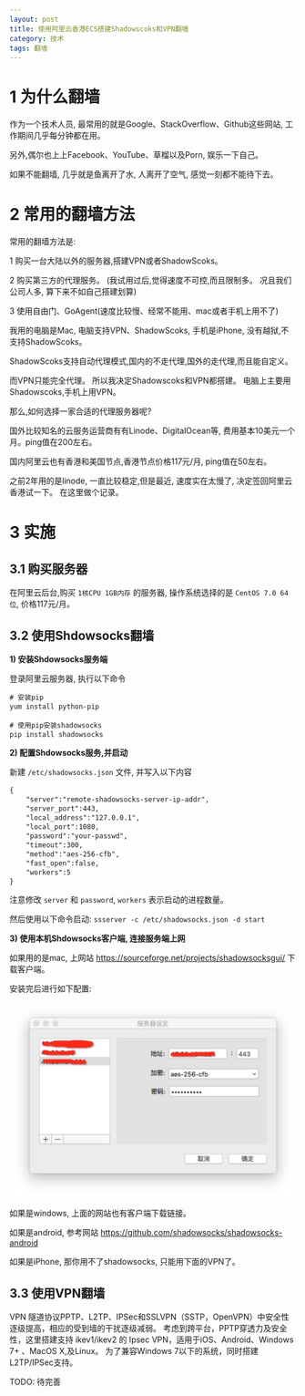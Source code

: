 ```yaml
---
layout: post
title: 使用阿里云香港ECS搭建Shadowscoks和VPN翻墙
category: 技术
tags: 翻墙
---
```


# 1 为什么翻墙
作为一个技术人员, 最常用的就是Google、StackOverflow、Github这些网站, 工作期间几乎每分钟都在用。

另外,偶尔也上上Facebook、YouTube、草榴以及Porn, 娱乐一下自己。

如果不能翻墙, 几乎就是鱼离开了水, 人离开了空气, 感觉一刻都不能待下去。

# 2 常用的翻墙方法
常用的翻墙方法是:

1 购买一台大陆以外的服务器,搭建VPN或者ShadowScoks。

2 购买第三方的代理服务。 (我试用过后,觉得速度不可控,而且限制多。 况且我们公司人多, 算下来不如自己搭建划算)

3 使用自由门、GoAgent(速度比较慢、经常不能用、mac或者手机上用不了)

我用的电脑是Mac, 电脑支持VPN、ShadowScoks, 手机是iPhone, 没有越狱,不支持ShadowScoks。

ShadowScoks支持自动代理模式,国内的不走代理,国外的走代理,而且能自定义。

而VPN只能完全代理。 所以我决定Shadowscoks和VPN都搭建。 电脑上主要用Shadowscoks,手机上用VPN。

那么,如何选择一家合适的代理服务器呢?

国外比较知名的云服务运营商有有Linode、DigitalOcean等, 费用基本10美元一个月。ping值在200左右。

国内阿里云也有香港和美国节点,香港节点价格117元/月, ping值在50左右。 

之前2年用的是linode, 一直比较稳定,但是最近, 速度实在太慢了, 决定签回阿里云香港试一下。 在这里做个记录。


# 3 实施

## 3.1 购买服务器

在阿里云后台,购买 `1核CPU 1GB内存` 的服务器, 操作系统选择的是 `CentOS 7.0 64位`, 价格117元/月。

## 3.2 使用Shdowsocks翻墙

**1) 安装Shdowsocks服务端**

登录阿里云服务器, 执行以下命令

```
# 安装pip
yum install python-pip

# 使用pip安装shadowsocks
pip install shadowsocks
```

**2) 配置Shdowsocks服务,并启动**

新建 `/etc/shadowsocks.json` 文件, 并写入以下内容

```
{
	"server":"remote-shadowsocks-server-ip-addr",
	"server_port":443,
	"local_address":"127.0.0.1",
	"local_port":1080,
	"password":"your-passwd",
	"timeout":300,
	"method":"aes-256-cfb",
	"fast_open":false,
	"workers":5
}
```
注意修改 `server` 和 `password`, `workers` 表示启动的进程数量。

然后使用以下命令启动: `ssserver -c /etc/shadowsocks.json -d start`

**3) 使用本机Shdowsocks客户端, 连接服务端上网**

如果用的是mac, 上网站 https://sourceforge.net/projects/shadowsocksgui/ 下载客户端。 

安装完后进行如下配置:

![shodowsocks client config](/assets/images/shadowsocks.jpg)

如果是windows, 上面的网站也有客户端下载链接。

如果是android, 参考网站 https://github.com/shadowsocks/shadowsocks-android

如果是iPhone, 那你用不了shadowsocks, 只能用下面的VPN了。



## 3.3 使用VPN翻墙

VPN 隧道协议PPTP、L2TP、IPSec和SSLVPN（SSTP，OpenVPN）中安全性逐级提高，相应的受到墙的干扰逐级减弱。
考虑到跨平台，PPTP穿透力及安全性，这里搭建支持 ikev1/ikev2 的 Ipsec VPN，适用于iOS、Android、Windows 7+ 、MacOS X,及Linux。
为了兼容Windows 7以下的系统，同时搭建L2TP/IPSec支持。

TODO: 待完善